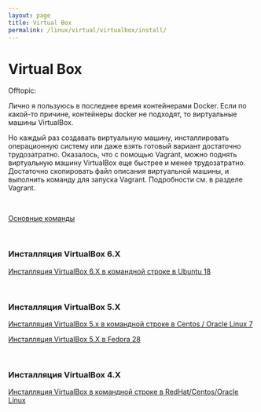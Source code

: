 ```yaml
---
layout: page
title: Virtual Box
permalink: /linux/virtual/virtualbox/install/
---
```


# Virtual Box

Offtopic:

Лично я пользуюсь в последнее время контейнерами Docker. Если по какой-то причине, контейнеры docker не подходят, то виртуальные машины VirtualBox.

Но каждый раз создавать виртуальную машину, инсталлировать операционную систему или даже взять готовый вариант достаточно трудозатратно. Оказалось, что с помощью Vagrant, можно поднять виртуальную машину VirtualBox еще быстрее и менее трудозатратно. Достаточно скопировать файл описания виртуальной машины, и выполнить команду для запуска Vagrant. Подробности см. в разделе Vagrant.

<br/>

[Основные команды](/linux/virtual/virtualbox/commands/)

<br/>

### Инсталляция VirtualBox 6.X

[Инсталляция VirtualBox 6.X в командной строке в Ubuntu 18](/linux/virtual/virtualbox/install/ubuntu/)

<br/>

### Инсталляция VirtualBox 5.X

[Инсталляция VirtualBox 5.x в командной строке в Centos / Oracle Linux 7](/linux/virtual/virtualbox/install/centos/7/)

[Инсталляция VirtualBox 5.X в Fedora 28](/linux/virtual/virtualbox/install/fedora/)

<br/>

### Инсталляция VirtualBox 4.X

[Инсталляция VirtualBox в командной строке в RedHat/Centos/Oracle Linux](/linux/virtual/virtualbox/install/centos/6/)
